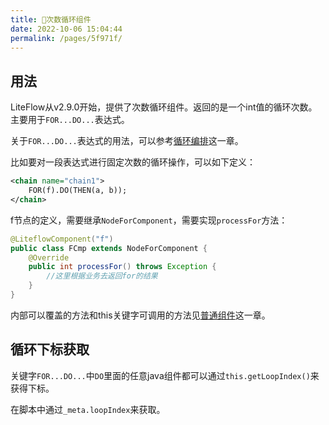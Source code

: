 ```yaml
---
title: 🧬次数循环组件
date: 2022-10-06 15:04:44
permalink: /pages/5f971f/
---
```


## 用法

LiteFlow从v2.9.0开始，提供了次数循环组件。返回的是一个int值的循环次数。 主要用于`FOR...DO...`表达式。

关于`FOR...DO...`表达式的用法，可以参考[循环编排](/pages/fbf715/)这一章。

比如要对一段表达式进行固定次数的循环操作，可以如下定义：

```xml
<chain name="chain1">
    FOR(f).DO(THEN(a, b));
</chain>
```

f节点的定义，需要继承`NodeForComponent`，需要实现`processFor`方法：

```java
@LiteflowComponent("f")
public class FCmp extends NodeForComponent {
    @Override
    public int processFor() throws Exception {
        //这里根据业务去返回for的结果
    }
}
```

内部可以覆盖的方法和this关键字可调用的方法见[普通组件](/pages/8486fb/)这一章。

## 循环下标获取

关键字`FOR...DO...`中`DO`里面的任意java组件都可以通过`this.getLoopIndex()`来获得下标。

在脚本中通过`_meta.loopIndex`来获取。